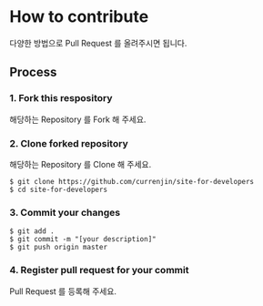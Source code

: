 # How to contribute
다양한 방법으로 Pull Request 를 올려주시면 됩니다.

## Process

### 1. Fork this respository
해당하는 Repository 를 Fork 해 주세요.

### 2. Clone forked repository
해당하는 Repository 를 Clone 해 주세요.

```
$ git clone https://github.com/currenjin/site-for-developers
$ cd site-for-developers
```

### 3. Commit your changes
```
$ git add .
$ git commit -m "[your description]"
$ git push origin master
```

### 4. Register pull request for your commit
Pull Request 를 등록해 주세요.